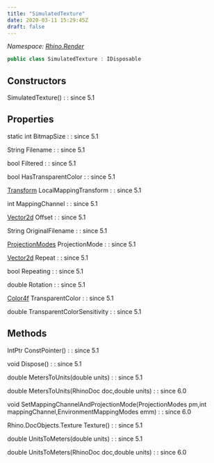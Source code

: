 ```yaml
---
title: "SimulatedTexture"
date: 2020-03-11 15:29:45Z
draft: false
---
```


*Namespace: [Rhino.Render](../)*

```cs
public class SimulatedTexture : IDisposable
```
## Constructors

SimulatedTexture()
: 
: since 5.1
## Properties

static int BitmapSize
: 
: since 5.1

String Filename
: 
: since 5.1

bool Filtered
: 
: since 5.1

bool HasTransparentColor
: 
: since 5.1

[Transform](/rhinocommon/rhino/geometry/transform/) LocalMappingTransform
: 
: since 5.1

int MappingChannel
: 
: since 5.1

[Vector2d](/rhinocommon/rhino/geometry/vector2d/) Offset
: 
: since 5.1

String OriginalFilename
: 
: since 5.1

[ProjectionModes](/rhinocommon/rhino/render/simulatedtexture/projectionmodes/) ProjectionMode
: 
: since 5.1

[Vector2d](/rhinocommon/rhino/geometry/vector2d/) Repeat
: 
: since 5.1

bool Repeating
: 
: since 5.1

double Rotation
: 
: since 5.1

[Color4f](/rhinocommon/rhino/display/color4f/) TransparentColor
: 
: since 5.1

double TransparentColorSensitivity
: 
: since 5.1
## Methods

IntPtr ConstPointer()
: 
: since 5.1

void Dispose()
: 
: since 5.1

double MetersToUnits(double units)
: 
: since 5.1

double MetersToUnits(RhinoDoc doc,double units)
: 
: since 6.0

void SetMappingChannelAndProjectionMode(ProjectionModes pm,int mappingChannel,EnvironmentMappingModes emm)
: 
: since 6.0

Rhino.DocObjects.Texture Texture()
: 
: since 5.1

double UnitsToMeters(double units)
: 
: since 5.1

double UnitsToMeters(RhinoDoc doc,double units)
: 
: since 6.0
